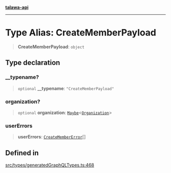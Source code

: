 [**talawa-api**](../../../README.md)

***

# Type Alias: CreateMemberPayload

> **CreateMemberPayload**: `object`

## Type declaration

### \_\_typename?

> `optional` **\_\_typename**: `"CreateMemberPayload"`

### organization?

> `optional` **organization**: [`Maybe`](Maybe.md)\<[`Organization`](Organization.md)\>

### userErrors

> **userErrors**: [`CreateMemberError`](CreateMemberError.md)[]

## Defined in

[src/types/generatedGraphQLTypes.ts:468](https://github.com/Suyash878/talawa-api/blob/f376d03c37e9acd046e7cc983947432c95f74442/src/types/generatedGraphQLTypes.ts#L468)
